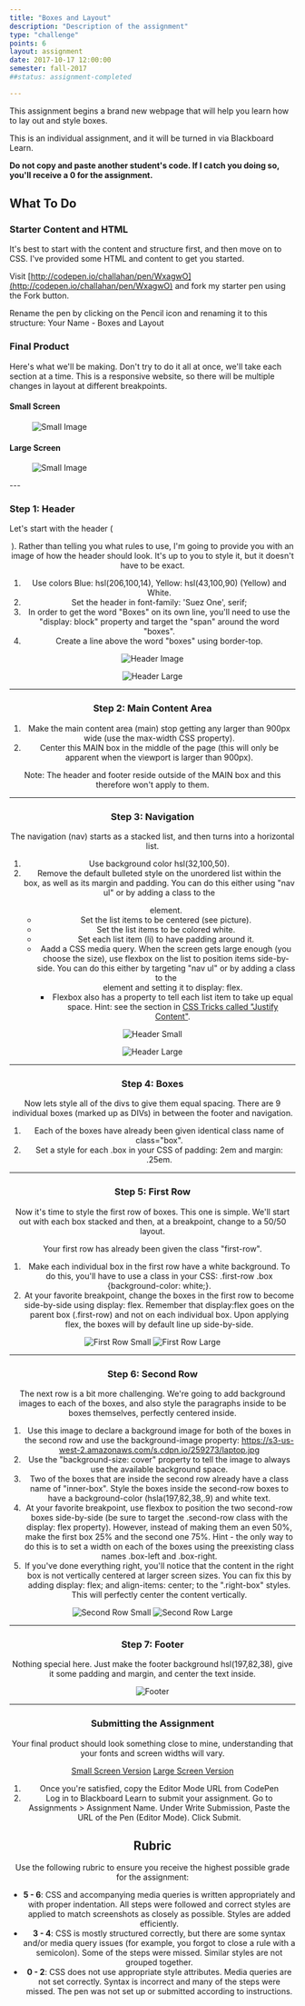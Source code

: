 ```yaml
---
title: "Boxes and Layout"
description: "Description of the assignment"
type: "challenge"
points: 6
layout: assignment
date: 2017-10-17 12:00:00
semester: fall-2017
##status: assignment-completed

---
```


This assignment begins a brand new webpage that will help you learn how to lay out and style boxes.

This is an individual assignment, and it will be turned in via Blackboard Learn.  

**Do not copy and paste another student's code.  If I catch you doing so, you'll receive a 0 for the assignment.**

## What To Do

### Starter Content and HTML

It's best to start with the content and structure first, and then move on to CSS.  I've provided some HTML and content to get you started.

Visit [http://codepen.io/challahan/pen/WxagwO](http://codepen.io/challahan/pen/WxagwO) and fork my starter pen using the Fork button.

Rename the pen by clicking on the Pencil icon and renaming it to this structure: Your Name - Boxes and Layout

### Final Product

Here's what we'll be making.  Don't try to do it all at once, we'll take each section at a time.  This is a responsive website, so there will be multiple changes in layout at different breakpoints.  

#### Small Screen

<figure class="figure">
<img src="../images/small-new.png" alt="Small Image" />
</figure>

#### Large Screen

<figure class="figure">
<img src="../images/large-new.png" alt="Small Image" />
</figure>
---

### Step 1: Header

Let's start with the header (<header>).  Rather than telling you what rules to use, I'm going to provide you with an image of how the header should look.  It's up to you to style it, but it doesn't have to be exact.

1.  Use colors Blue: hsl(206,100,14), Yellow: hsl(43,100,90) (Yellow) and White.
2.  Set the header in font-family: 'Suez One', serif;
3.  In order to get the word "Boxes" on its own line, you'll need to use the "display: block" property and target the "span" around the word "boxes".
4.  Create a line above the word "boxes" using border-top.

<figure class="figure">
<img src="../images/header.png" alt="Header Image" />
</figure>

<figure class="figure">
<img src="../images/header-large.png" alt="Header Large" />
</figure>

---

### Step 2: Main Content Area

1.  Make the main content area (main) stop getting any larger than 900px wide (use the max-width CSS property).  
2.  Center this MAIN box in the middle of the page (this will only be apparent when the viewport is larger than 900px).

Note: The header and footer reside outside of the MAIN box and this therefore won't apply to them.

---

### Step 3: Navigation

The navigation (nav) starts as a stacked list, and then turns into a horizontal list.

1.  Use background color hsl(32,100,50).
2.  Remove the default bulleted style on the unordered list within the <nav> box, as well as its margin and padding.  You can do this either using "nav ul" or by adding a class to the <ul> element.
3.  Set the list items to be centered (see picture).
4.  Set the list items to be colored white.
5.  Set each list item (li) to have padding around it.
6.  Aadd a CSS media query.  When the screen gets large enough (you choose the size), use flexbox on the list to position items side-by-side.  You can do this either by targeting "nav ul" or by adding a class to the <ul> element and setting it to display: flex.
7.  Flexbox also has a property to tell each list item to take up equal space.  Hint: see the section in [CSS Tricks called "Justify Content"](https://css-tricks.com/snippets/css/a-guide-to-flexbox/).

<figure class="figure">
<img src="../images/nav-small.png" alt="Header Small" />
</figure>

<figure class="figure">
<img src="../images/nav-large.png" alt="Header Large" />
</figure>

---

### Step 4: Boxes

Now lets style all of the divs to give them equal spacing.  There are 9 individual boxes (marked up as DIVs) in between the footer and navigation.

1.  Each of the boxes have already been given identical class name of class="box".  
2.  Set a style for each .box in your CSS of padding: 2em and margin: .25em.

---

### Step 5: First Row

Now it's time to style the first row of boxes.  This one is simple.  We'll start out with each box stacked and then, at a breakpoint, change to a 50/50 layout.

Your first row has already been given the class "first-row".

1.  Make each individual box in the first row have a white background.  To do this, you'll have to use a class in your CSS: .first-row .box {background-color: white;}.
2.  At your favorite breakpoint, change the boxes in the first row to become side-by-side using display: flex.  Remember that display:flex goes on the parent box (.first-row) and not on each individual box.  Upon applying flex, the boxes will by default line up side-by-side.

<img src="../images/first-row-small.png" alt="First Row Small" />

<img src="../images/first-row-large.png" alt="First Row Large" />

---

### Step 6: Second Row

The next row is a bit more challenging.  We're going to add background images to each of the boxes, and also style the paragraphs inside to be boxes themselves, perfectly centered inside.

1.  Use this image to declare a background image for both of the boxes in the second row and use the background-image property:  https://s3-us-west-2.amazonaws.com/s.cdpn.io/259273/laptop.jpg
2.  Use the "background-size: cover" property to tell the image to always use the available background space.
3.  Two of the boxes that are inside the second row already have a class name of "inner-box".  Style the boxes inside the second-row boxes to have a background-color (hsla(197,82,38,.9) and white text.
4.  At your favorite breakpoint, use flexbox to position the two second-row boxes  side-by-side (be sure to target the .second-row class with the display: flex property).  However, instead of making them an even 50%, make the first box 25% and the second one 75%.  Hint - the only way to do this is to set a width on each of the boxes using the preexisting class names .box-left and .box-right.
5.  If you've done everything right, you'll notice that the content in the right box is not vertically centered at larger screen sizes.  You can fix this by adding display: flex; and align-items: center; to the ".right-box" styles.  This will perfectly center the content vertically.

<img src="../images/second-row-small.png" alt="Second Row Small" />

<img src="../images/second-row-large.png" alt="Second Row Large" />

---

### Step 7: Footer

Nothing special here.  Just make the footer background hsl(197,82,38), give it some padding and margin, and center the text inside.

<img src="../images/footer.png" alt="Footer" />

---

### Submitting the Assignment

Your final product should look something close to mine, understanding that your fonts and screen widths will vary.  

<a class="button small" href="../images/small-new.png">Small Screen Version</a>
<a class="button small" href="../images/large-new.png">Large Screen Version</a>

1. Once you're satisfied, copy the Editor Mode URL from CodePen
2. Log in to Blackboard Learn to submit your assignment.  Go to Assignments > Assignment Name.  Under Write Submission, Paste the URL of the Pen (Editor Mode).  Click Submit.

## Rubric

Use the following rubric to ensure you receive the highest possible grade for the assignment:

* **5 - 6**: CSS and accompanying media queries is written appropriately and with proper indentation.  All steps were followed and correct styles are applied to match screenshots as closely as possible.  Styles are added efficiently.  
* **3 - 4**: CSS is mostly structured correctly, but there are some syntax and/or media query issues (for example, you forgot to close a rule with a semicolon).  Some of the steps were missed.  Similar styles are not grouped together.
* **0 - 2**: CSS does not use appropriate style attributes.  Media queries are not set correctly.  Syntax is incorrect and many of the steps were missed. The pen was not set up or submitted according to instructions.
